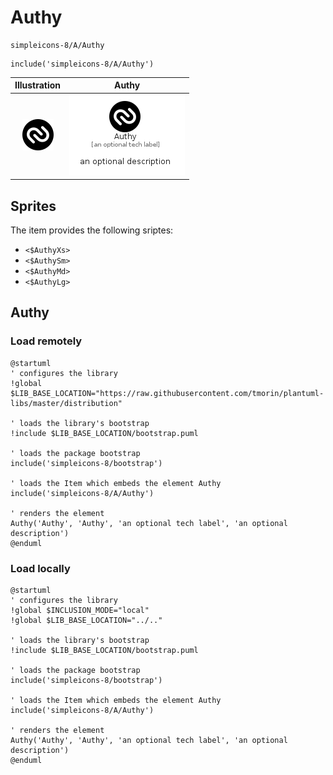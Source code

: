 # Authy


```text
simpleicons-8/A/Authy
```

```text
include('simpleicons-8/A/Authy')
```



| Illustration | Authy |
| :---: | :---: |
| ![illustration for Illustration](../../simpleicons-8/A/Authy.png) | ![illustration for Authy](../../simpleicons-8/A/Authy.Local.png) |



## Sprites
The item provides the following sriptes:

- `<$AuthyXs>`
- `<$AuthySm>`
- `<$AuthyMd>`
- `<$AuthyLg>`





## Authy

### Load remotely
```plantuml
@startuml
' configures the library
!global $LIB_BASE_LOCATION="https://raw.githubusercontent.com/tmorin/plantuml-libs/master/distribution"

' loads the library's bootstrap
!include $LIB_BASE_LOCATION/bootstrap.puml

' loads the package bootstrap
include('simpleicons-8/bootstrap')

' loads the Item which embeds the element Authy
include('simpleicons-8/A/Authy')

' renders the element
Authy('Authy', 'Authy', 'an optional tech label', 'an optional description')
@enduml
```

### Load locally
```plantuml
@startuml
' configures the library
!global $INCLUSION_MODE="local"
!global $LIB_BASE_LOCATION="../.."

' loads the library's bootstrap
!include $LIB_BASE_LOCATION/bootstrap.puml

' loads the package bootstrap
include('simpleicons-8/bootstrap')

' loads the Item which embeds the element Authy
include('simpleicons-8/A/Authy')

' renders the element
Authy('Authy', 'Authy', 'an optional tech label', 'an optional description')
@enduml
```

